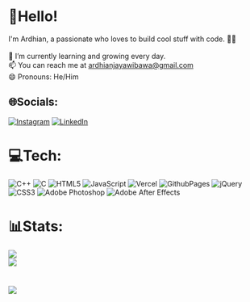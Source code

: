 # 💫Hello!
I'm Ardhian, a passionate who loves to build cool stuff with code. 👨‍💻<br><br> 🌱 I’m currently learning and growing every day.<br> 📫 You can reach me at ardhianjayawibawa@gmail.com<br> 😄 Pronouns: He/Him


## 🌐Socials:
[![Instagram](https://img.shields.io/badge/Instagram-%23E4405F.svg?logo=Instagram&logoColor=white)](https://instagram.com/ardhxg) [![LinkedIn](https://img.shields.io/badge/LinkedIn-%230077B5.svg?logo=linkedin&logoColor=white)](https://www.linkedin.com/in/ardhian-jaya-wibawa-a9111b1a3/) 

# 💻Tech:
![C++](https://img.shields.io/badge/c++-%2300599C.svg?style=plastic&logo=c%2B%2B&logoColor=white) ![C](https://img.shields.io/badge/c-%2300599C.svg?style=plastic&logo=c&logoColor=white) ![HTML5](https://img.shields.io/badge/html5-%23E34F26.svg?style=plastic&logo=html5&logoColor=white) ![JavaScript](https://img.shields.io/badge/javascript-%23323330.svg?style=plastic&logo=javascript&logoColor=%23F7DF1E) ![Vercel](https://img.shields.io/badge/vercel-%23000000.svg?style=plastic&logo=vercel&logoColor=white) ![GithubPages](https://img.shields.io/badge/github%20pages-121013?style=plastic&logo=github&logoColor=white) ![jQuery](https://img.shields.io/badge/jquery-%230769AD.svg?style=plastic&logo=jquery&logoColor=white) ![CSS3](https://img.shields.io/badge/css3-%231572B6.svg?style=plastic&logo=css3&logoColor=white) ![Adobe Photoshop](https://img.shields.io/badge/adobe%20photoshop-%2331A8FF.svg?style=plastic&logo=adobe%20photoshop&logoColor=white) ![Adobe After Effects](https://img.shields.io/badge/Adobe%20After%20Effects-9999FF.svg?style=plastic&logo=Adobe%20After%20Effects&logoColor=white)
# 📊Stats:
![](https://github-readme-streak-stats.herokuapp.com/?user=ardhian127&theme=nightowl&hide_border=true)<br/>
![](https://github-readme-stats.vercel.app/api/top-langs/?username=ardhian127&theme=nightowl&hide_border=true&include_all_commits=false&count_private=false&layout=compact)

#
![](https://quotes-github-readme.vercel.app/api?type=vetical&theme=dark)


<!-- Proudly created with GPRM ( https://gprm.itsvg.in ) -->

